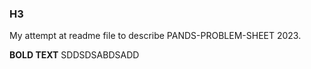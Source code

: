 ### H3 
My attempt at readme file to describe PANDS-PROBLEM-SHEET 2023.


**BOLD TEXT**
SDDSDSABDSADD
